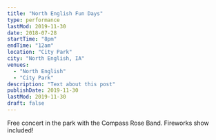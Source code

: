 ```yaml
---
title: "North English Fun Days"
type: performance
lastMod: 2019-11-30
date: 2018-07-28
startTime: "8pm"
endTime: "12am"
location: "City Park"
city: "North English, IA"
venues:
  - "North English"
  - "City Park"
description: "Text about this post"
publishDate: 2019-11-30
lastMod: 2019-11-30
draft: false
---
```


Free concert in the park with the Compass Rose Band. Fireworks show included!
